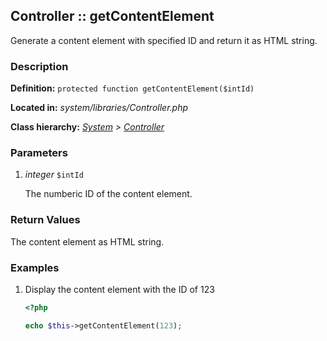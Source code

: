 
Controller :: getContentElement
-------------------------------------------

Generate a content element with specified ID and return it as HTML string.


### Description ###

**Definition:** `protected function getContentElement($intId)`

**Located in:** *system/libraries/Controller.php*

**Class hierarchy:** *[System](../System.php) > [Controller](../Controller.php)*


### Parameters ###

1. *integer* `$intId`

	The numberic ID of the content element.


### Return Values ###

The content element as HTML string.


### Examples ###

1. Display the content element with the ID of 123

	```php
	<?php

	echo $this->getContentElement(123);
	```

